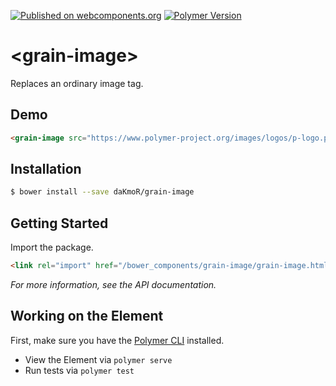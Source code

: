[![Published on webcomponents.org](https://img.shields.io/badge/webcomponents.org-published-blue.svg)](https://www.webcomponents.org/element/daKmoR/grain-image)
[![Polymer Version](https://img.shields.io/badge/polymer-v2-blue.svg)](https://www.polymer-project.org)

# \<grain-image\>

Replaces an ordinary image tag.

## Demo
<!---
```
<custom-element-demo>
  <template>
    <script src="../webcomponentsjs/webcomponents-lite.js"></script>
    <link rel="import" href="grain-image.html">
    <next-code-block></next-code-block>
  </template>
</custom-element-demo>
```
-->
```html
<grain-image src="https://www.polymer-project.org/images/logos/p-logo.png" sizing="cover"></grain-image>
```

## Installation

```sh
$ bower install --save daKmoR/grain-image
```

## Getting Started

Import the package.

```html
<link rel="import" href="/bower_components/grain-image/grain-image.html">
```

*For more information, see the API documentation.*

## Working on the Element

First, make sure you have the [Polymer CLI](https://www.npmjs.com/package/polymer-cli) installed.
* View the Element via `polymer serve`
* Run tests via `polymer test`
